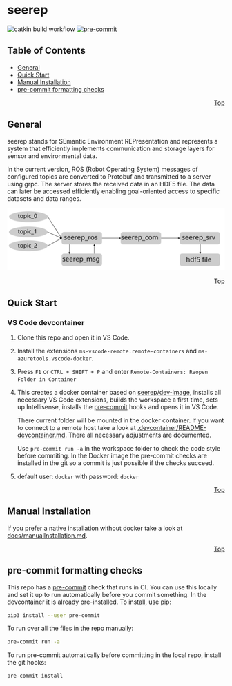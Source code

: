 # seerep

<a name="top"></a>

![catkin build workflow](https://github.com/agri-gaia/seerep/actions/workflows/main.yml/badge.svg)
[![pre-commit](https://img.shields.io/badge/pre--commit-enabled-brightgreen?logo=pre-commit&logoColor=white)](https://pre-commit.com/)

## Table of Contents

- [General](#general)
- [Quick Start](#quickstart)
- [Manual Installation](#installation)
- [pre-commit formatting checks](#precommit)

<a name="general"></a>
<p align="right"><a href="#top">Top</a></p>

## General

seerep stands for SEmantic Environment REPresentation and represents a system that efficiently implements communication
and storage layers for sensor and environmental data.

In the current version, ROS (Robot Operating System) messages of configured topics are converted to Protobuf and
transmitted to a server using grpc. The server stores the received data in an HDF5 file. The data can later be accessed
efficiently enabling goal-oriented access to specific datasets and data ranges.

![](docs/workflow.svg)

<a name="quickstart"></a>
<p align="right"><a href="#top">Top</a></p>

## Quick Start

### VS Code devcontainer

1. Clone this repo and open it in VS Code.
2. Install the extensions `ms-vscode-remote.remote-containers` and `ms-azuretools.vscode-docker`.
3. Press `F1` or `CTRL + SHIFT + P` and enter `Remote-Containers: Reopen Folder in Container`
4. This creates a docker container based on
   [seerep/dev-image](https://hub.docker.com/repository/docker/seerep/dev-image), installs all necessary VS Code
   extensions, builds the workspace a first time, sets up Intellisense, installs the [pre-commit](#precommit) hooks and
   opens it in VS Code.

   There current folder will be mounted in the docker container. If you want to connect to a remote host take a look
   at [.devcontainer/README-devcontainer.md](.devcontainer/README-devcontainer.md). There all necessary adjustments are
   documented.

   Use `pre-commit run -a` in the workspace folder to check the code style before commiting. In the Docker image the
   pre-commit checks are installed in the git so a commit is just possible if the checks succeed.

5. default user: `docker` with password: `docker`

<a name="installation"></a>
<p align="right"><a href="#top">Top</a></p>

## Manual Installation

If you prefer a native installation without docker take a look at
[docs/manualInstallation.md](docs/manualInstallation.md).

<a name="precommit"></a>
<p align="right"><a href="#top">Top</a></p>

## pre-commit formatting checks

This repo has a [pre-commit](https://pre-commit.com/) check that runs in CI. You can use this locally and set it up to
run automatically before you commit something. In the devcontainer it is already pre-installed. To install, use pip:

```bash
pip3 install --user pre-commit
```

To run over all the files in the repo manually:

```bash
pre-commit run -a
```

To run pre-commit automatically before committing in the local repo, install the git hooks:

```bash
pre-commit install
```
